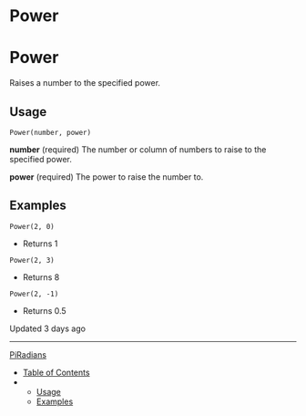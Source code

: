# Power

# Power

Raises a number to the specified power.

## Usage

`Power(number, power)`

**number** (required) The number or column of numbers to raise to the specified power.

**power** (required) The power to raise the number to.

## Examples

`Power(2, 0)`

* ‍Returns 1

`Power(2, 3)`

* Returns 8

`Power(2, -1)`

* Returns 0.5

Updated 3 days ago

---

[Pi](/docs/pi)[Radians](/docs/radians)

* [Table of Contents](#)
* + [Usage](#usage)
  + [Examples](#examples)